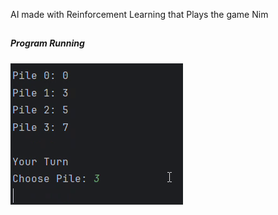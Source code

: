 AI made with Reinforcement Learning that Plays the game Nim

##
##### Program Running

![Alt Text](https://github.com/hdsjejgh/NimReinforcementLearningAI/blob/a091d5966f8f224bfa80e717ae6a925815fb6c03/nim.gif)
